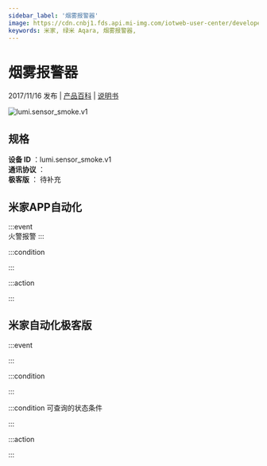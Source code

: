 ```yaml
---
sidebar_label: '烟雾报警器'
image: https://cdn.cnbj1.fds.api.mi-img.com/iotweb-user-center/developer_1679047511956aOnu2Tkd.png?GalaxyAccessKeyId=AKVGLQWBOVIRQ3XLEW&Expires=9223372036854775807&Signature=RMoStYPzdkFfNLi9aH/QAf57iHk=
keywords: 米家, 绿米 Aqara, 烟雾报警器, 
---
```

# 烟雾报警器

2017/11/16 发布 | [产品百科](https://home.mi.com/webapp/content/baike/product/index.html?model=lumi.sensor_smoke.v1/) | [说明书](https://home.mi.com/views/introduction.html?model=lumi.sensor_smoke.v1&region=cn)

![lumi.sensor_smoke.v1](https://cdn.cnbj1.fds.api.mi-img.com/iotweb-user-center/developer_1679047511956aOnu2Tkd.png?GalaxyAccessKeyId=AKVGLQWBOVIRQ3XLEW&Expires=9223372036854775807&Signature=RMoStYPzdkFfNLi9aH/QAf57iHk=)

## 规格  
> 
**设备 ID** ：lumi.sensor_smoke.v1  
**通讯协议** ：  
**极客版**  ： 待补充 


## 米家APP自动化  

:::event  
火警报警
:::

:::condition  

:::

:::action   

:::

## 米家自动化极客版  

:::event  

:::

:::condition  

:::

:::condition 可查询的状态条件  

:::

:::action  

:::

        
